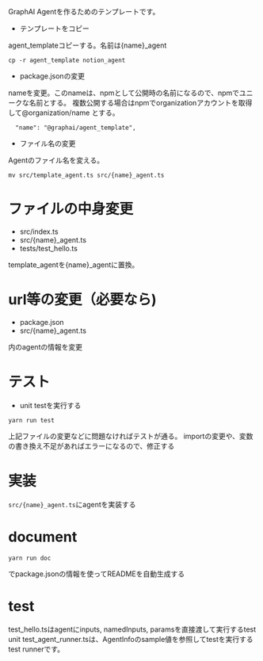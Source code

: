 GraphAI Agentを作るためのテンプレートです。

- テンプレートをコピー

agent_templateコピーする。名前は{name}_agent

```
cp -r agent_template notion_agent
```

- package.jsonの変更

nameを変更。このnameは、npmとして公開時の名前になるので、npmでユニークな名前とする。
複数公開する場合はnpmでorganizationアカウントを取得して@organization/name とする。

```
  "name": "@graphai/agent_template",
```

- ファイル名の変更

Agentのファイル名を変える。

```
mv src/template_agent.ts src/{name}_agent.ts
```

# ファイルの中身変更

- src/index.ts
- src/{name}_agent.ts
- tests/test_hello.ts

template_agentを{name}_agentに置換。

# url等の変更（必要なら)

- package.json
- src/{name}_agent.ts

内のagentの情報を変更

# テスト

- unit testを実行する
```
yarn run test
```
上記ファイルの変更などに問題なければテストが通る。
importの変更や、変数の書き換え不足があればエラーになるので、修正する

# 実装

`src/{name}_agent.ts`にagentを実装する

# document

```
yarn run doc
```
でpackage.jsonの情報を使ってREADMEを自動生成する

# test

test_hello.tsはagentにinputs, namedInputs, paramsを直接渡して実行するtest unit
test_agent_runner.tsは、AgentInfoのsample値を参照してtestを実行するtest runnerです。

